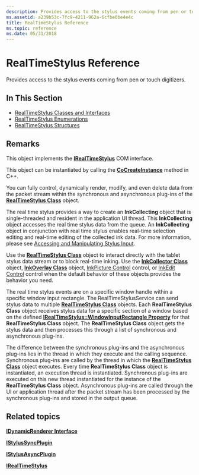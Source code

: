 ```yaml
---
description: Provides access to the stylus events coming from pen or touch digitizers.
ms.assetid: a239b53c-7fc9-4211-962a-6cfbe0be4e4c
title: RealTimeStylus Reference
ms.topic: reference
ms.date: 05/31/2018
---
```


# RealTimeStylus Reference

Provides access to the stylus events coming from pen or touch digitizers.

## In This Section

-   [RealTimeStylus Classes and Interfaces](realtimestylus-classes-and-interfaces.md)
-   [RealTimeStylus Enumerations](realtimestylus-enumerations.md)
-   [RealTimeStylus Structures](realtimestylus-structures.md)

## Remarks

This object implements the [**IRealTimeStylus**](/windows/desktop/api/RTSCom/nn-rtscom-irealtimestylus) COM interface.

This object can be instantiated by calling the [**CoCreateInstance**](/windows/win32/api/combaseapi/nf-combaseapi-cocreateinstance) method in C++.

You can fully control, dynamically render, modify, and even delete data from the packet stream within the synchronous and asynchronous plug-ins of the [**RealTimeStylus Class**](realtimestylus-class.md) object.

The real time stylus provides a way to create an **InkCollecting** object that is single-threaded and resident in the application UI thread. This **InkCollecting** object accesses the real time stylus data from the queue. An **InkCollecting** object in conjunction with real time stylus enables real-time selection editing and real-time editing of the collected ink data. For more information, please see [Accessing and Manipulating Stylus Input](accessing-and-manipulating-stylus-input.md).

Use the [**RealTimeStylus Class**](realtimestylus-class.md) object to interact directly with the tablet stylus data stream or to block real-time inking. Use the [**InkCollector Class**](inkcollector-class.md) object, [**InkOverlay Class**](inkoverlay-class.md) object, [InkPicture Control](inkpicture-control-reference.md) control, or [InkEdit Control](inkedit-control-reference.md) control when the default behavior of these objects provides the behavior you need.

The real time stylus events are on a specific window handle within a specific window input rectangle. The RealTimeStylusService can send stylus data to multiple [**RealTimeStylus Class**](realtimestylus-class.md) objects. Each **RealTimeStylus Class** object receives stylus data for a specific section of a window based on the defined [**IRealTimeStylus::WindowInputRectangle Property**](/windows/desktop/api/RTSCom/nf-rtscom-irealtimestylus-get_windowinputrectangle) for that **RealTimeStylus Class** object. The **RealTimeStylus Class** object gets the stylus data and then processes this through a list of synchronous and asynchronous plug-ins.

The difference between the synchronous plug-ins and the asynchronous plug-ins lies in the thread in which they execute and the calling sequence. Synchronous plug-ins are called by the thread in which the [**RealTimeStylus Class**](realtimestylus-class.md) object executes. Every time **RealTimeStylus Class** object is instantiated, an execution thread is instantiated. Synchronous plug-ins are executed on this new thread instantiated for the instance of the **RealTimeStylus Class** object. Asynchronous plug-ins are called through the UI or application thread after the packet stream has been processed by the synchronous plug-ins and stored in the output queue.

## Related topics

<dl> <dt>

[**IDynamicRenderer Interface**](/windows/desktop/api/RTSCom/nn-rtscom-idynamicrenderer)
</dt> <dt>

[**IStylusSyncPlugin**](/windows/win32/api/rtscom/nn-rtscom-istylussyncplugin)
</dt> <dt>

[**IStylusAsyncPlugin**](/windows/win32/api/rtscom/nn-rtscom-istylusasyncplugin)
</dt> <dt>

[**IRealTimeStylus**](/windows/desktop/api/RTSCom/nn-rtscom-irealtimestylus)
</dt> </dl>

 

 
